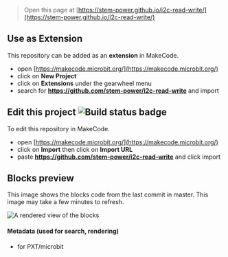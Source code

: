 
> Open this page at [https://stem-power.github.io/i2c-read-write/](https://stem-power.github.io/i2c-read-write/)

## Use as Extension

This repository can be added as an **extension** in MakeCode.

* open [https://makecode.microbit.org/](https://makecode.microbit.org/)
* click on **New Project**
* click on **Extensions** under the gearwheel menu
* search for **https://github.com/stem-power/i2c-read-write** and import

## Edit this project ![Build status badge](https://github.com/stem-power/i2c-read-write/workflows/MakeCode/badge.svg)

To edit this repository in MakeCode.

* open [https://makecode.microbit.org/](https://makecode.microbit.org/)
* click on **Import** then click on **Import URL**
* paste **https://github.com/stem-power/i2c-read-write** and click import

## Blocks preview

This image shows the blocks code from the last commit in master.
This image may take a few minutes to refresh.

![A rendered view of the blocks](https://github.com/stem-power/i2c-read-write/raw/master/.github/makecode/blocks.png)

#### Metadata (used for search, rendering)

* for PXT/microbit
<script src="https://makecode.com/gh-pages-embed.js"></script><script>makeCodeRender("{{ site.makecode.home_url }}", "{{ site.github.owner_name }}/{{ site.github.repository_name }}");</script>
